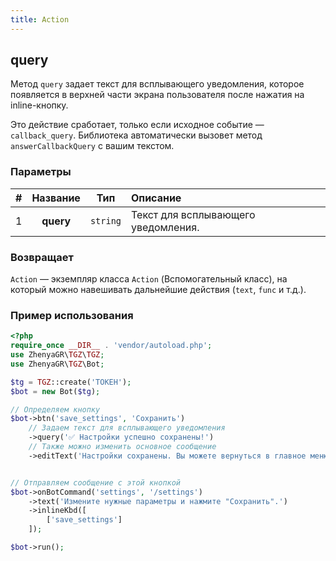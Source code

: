 ```yaml
---
title: Action
---
```


## query
Метод `query` задает текст для всплывающего уведомления, которое появляется в верхней части экрана пользователя после нажатия на inline-кнопку.

Это действие сработает, только если исходное событие — `callback_query`. Библиотека автоматически вызовет метод `answerCallbackQuery` с вашим текстом.

### Параметры
| # | Название  |   Тип    | Описание                            |
|:-:|:---------:|:--------:|:------------------------------------|
| 1 | **query** | `string` | Текст для всплывающего уведомления. |

### Возвращает
`Action` — экземпляр класса `Action` (Вспомогательный класс), на который можно навешивать дальнейшие действия (`text`, `func` и т.д.).

### Пример использования
```php
<?php
require_once __DIR__ . 'vendor/autoload.php';
use ZhenyaGR\TGZ\TGZ;
use ZhenyaGR\TGZ\Bot;

$tg = TGZ::create('ТОКЕН');
$bot = new Bot($tg);

// Определяем кнопку
$bot->btn('save_settings', 'Сохранить')
    // Задаем текст для всплывающего уведомления
    ->query('✅ Настройки успешно сохранены!')
    // Также можно изменить основное сообщение
    ->editText('Настройки сохранены. Вы можете вернуться в главное меню.');


// Отправляем сообщение с этой кнопкой
$bot->onBotCommand('settings', '/settings')
    ->text('Измените нужные параметры и нажмите "Сохранить".')
    ->inlineKbd([
        ['save_settings']
    ]);

$bot->run();
```